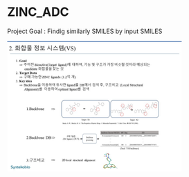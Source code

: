 # ZINC_ADC
Project Goal : Findig similarly SMILES by input SMILES

<img src="./ZINC_ADC.VS_concept.jpg" width="80%" height="60%">
